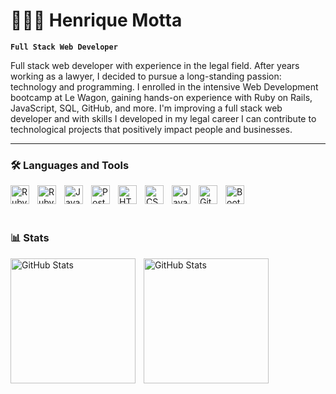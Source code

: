 # 🧑🏽‍💻 Henrique Motta
**`Full Stack Web Developer`**

Full stack web developer with experience in the legal field. After years working as a lawyer, I decided to pursue a long-standing passion: technology and programming. I enrolled in the intensive Web Development bootcamp at Le Wagon, gaining hands-on experience with Ruby on Rails, JavaScript, SQL, GitHub, and more. I'm improving a full stack web developer and with skills I developed in my legal career I can contribute to technological projects that positively impact people and businesses.

---

### 🛠️ Languages and Tools

<img
    align="left"
    alt="Ruby"
    title="Ruby"
    width="30px"
    style="padding-right: 10px;"
    src="https://cdn.jsdelivr.net/gh/devicons/devicon@latest/icons/ruby/ruby-original.svg"
/>

<img
    align="left"
    alt="Ruby on Rails"
    title="Ruby on Rails"
    width="30px"
    style="padding-right: 10px;"
    src="https://cdn.jsdelivr.net/gh/devicons/devicon@latest/icons/rails/rails-plain.svg" 
/>

<img
    align="left"
    alt="JavaScript"
    title="JavaScript"
    width="30px"
    style="padding-right: 10px;"
    src="https://cdn.jsdelivr.net/gh/devicons/devicon@latest/icons/javascript/javascript-original.svg"
/>

<img
    align="left"
    alt="PostgreSQL"
    title="PostgreSQL"
    width="30px"
    style="padding-right: 10px;"
    src="https://cdn.jsdelivr.net/gh/devicons/devicon@latest/icons/postgresql/postgresql-original.svg"          
/>

<img
    align="left"
    alt="HTML"
    title="HTML"
    width="30px"
    style="padding-right: 10px;"
    src="https://cdn.jsdelivr.net/gh/devicons/devicon@latest/icons/html5/html5-original.svg"
/>

<img
    align="left"
    alt="CSS"
    title="CSS"
    width="30px"
    style="padding-right: 10px;"
    src="https://cdn.jsdelivr.net/gh/devicons/devicon@latest/icons/css3/css3-original.svg"
/>

<img
    align="left"
    alt="Java"
    title="Java"
    width="30px"
    style="padding-right: 10px;"
    src="https://cdn.jsdelivr.net/gh/devicons/devicon@latest/icons/java/java-original.svg"
/>

<img
    align="left"
    alt="Git"
    title="Git"
    width="30px" 
    style="padding-right: 10px;"
    src="https://cdn.jsdelivr.net/gh/devicons/devicon@latest/icons/git/git-original.svg" 
/>

<img
    align="left"
    alt="Bootstrap"
    title="Bootstrap"
    width="30px"
    style="padding-right: 10px;"
    src="https://cdn.jsdelivr.net/gh/devicons/devicon@latest/icons/bootstrap/bootstrap-original.svg"
/>

<br>
<br>

#

### 📊 Stats
<p>
  <img
    align="left"
    alt="GitHub Stats"
    height="200"
    style="padding-right: 10px;"
    src="https://github-readme-stats.vercel.app/api?username=henriqueamotta&show_icons=true&theme=github_dark_dimmed&include_all_commits=true&locale=en"
  />

<img
      align="left"
      alt="GitHub Stats"
      height="200"
      src="https://github-readme-stats.vercel.app/api/top-langs/?username=henriqueamotta&theme=github_dark_dimmed&layout=compact&custom_title=Technologies&langs_count=9"
  />

</p>

<!--
**henriqueamotta/henriqueamotta** is a ✨ _special_ ✨ repository because its `README.md` (this file) appears on your GitHub profile.

Here are some ideas to get you started:

- 🔭 I’m currently working on ...
- 🌱 I’m currently learning ...
- 👯 I’m looking to collaborate on ...
- 🤔 I’m looking for help with ...
- 💬 Ask me about ...
- 📫 How to reach me: ...
- 😄 Pronouns: ...
- ⚡ Fun fact: ...
-->
